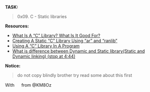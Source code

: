 **TASK:**
> 0x09. C - Static libraries
    
**Resources:**
- [What Is A “C” Library? What Is It Good For?](https://intranet.alxswe.com/rltoken/XB1iH0qE6gshx0x8TfRAPQ)
- [Creating A Static “C” Library Using “ar” and “ranlib”](https://intranet.alxswe.com/rltoken/XB1iH0qE6gshx0x8TfRAPQ)
- [Using A “C” Library In A Program](https://intranet.alxswe.com/rltoken/XB1iH0qE6gshx0x8TfRAPQ)
- [What is difference between Dynamic and Static library(Static and Dynamic linking) (stop at 4:44)](https://intranet.alxswe.com/rltoken/PexOGO-npR_ZDQk-SpOR9g)

**Notice:**
> do not copy blindly brother try read some about this first

<p>
With 
<img src="https://em-content.zobj.net/thumbs/240/apple/354/red-heart_2764-fe0f.png" style="float:center;" width="15" /> 
from @KM8Oz
</p>